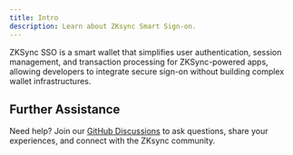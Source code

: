 ```yaml
---
title: Intro
description: Learn about ZKsync Smart Sign-on.
---
```


ZKSync SSO is a smart wallet that simplifies user authentication, session management,
and transaction processing for ZKSync-powered apps, allowing developers to integrate secure sign-on without building complex wallet infrastructures.

<!---Try our [demo app](https://nftquest-test.zksync.dev) to see the great user experience you can offer your users--->

## Further Assistance

Need help? Join our [GitHub Discussions](%%zk_git_repo_zksync-developers%%/discussions/)
to ask questions, share your experiences, and connect with the ZKsync community.
<!---
## Source Code

The [ZKsync SSO Project](https://github.com/matter-labs/zksync-account-sdk)
is open-source and available on GitHub under the MIT License.
Feel free to contribute, report issues, or suggest new features to help us improve the tool for everyone.--->
